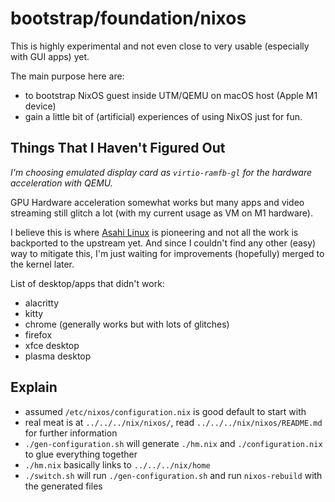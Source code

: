 # bootstrap/foundation/nixos

This is highly experimental and not even close to very usable (especially with
GUI apps) yet.

The main purpose here are:

- to bootstrap NixOS guest inside UTM/QEMU on macOS host (Apple M1 device)
- gain a little bit of (artificial) experiences of using NixOS just for fun.

## Things That I Haven't Figured Out

_I'm choosing emulated display card as `virtio-ramfb-gl` for the hardware
acceleration with QEMU._

GPU Hardware acceleration somewhat works but many apps and video streaming still
glitch a lot (with my current usage as VM on M1 hardware).

I believe this is where
[Asahi Linux](https://asahilinux.org/2022/12/gpu-drivers-now-in-asahi-linux/) is
pioneering and not all the work is backported to the upstream yet. And since I
couldn't find any other (easy) way to mitigate this, I'm just waiting for
improvements (hopefully) merged to the kernel later.

List of desktop/apps that didn't work:

- alacritty
- kitty
- chrome (generally works but with lots of glitches)
- firefox
- xfce desktop
- plasma desktop

## Explain

- assumed `/etc/nixos/configuration.nix` is good default to start with
- real meat is at `../../../nix/nixos/`, read `../../../nix/nixos/README.md` for
  further information
- `./gen-configuration.sh` will generate `./hm.nix` and `./configuration.nix` to
  glue everything together
- `./hm.nix` basically links to `../../../nix/home`
- `./switch.sh` will run `./gen-configuration.sh` and run `nixos-rebuild` with
  the generated files
